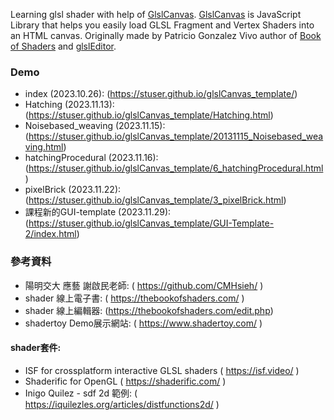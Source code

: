 Learning glsl shader with help of [GlslCanvas](https://github.com/patriciogonzalezvivo/glslCanvas).
[GlslCanvas](https://github.com/patriciogonzalezvivo/glslCanvas) is JavaScript Library that helps you easily load GLSL Fragment and Vertex Shaders into an HTML canvas. Originally made by Patricio Gonzalez Vivo author of [Book of Shaders](http://thebookofshaders.com) and [glslEditor](http://editor.thebookofshaders.com).


### Demo
- index (2023.10.26): (https://stuser.github.io/glslCanvas_template/)
- Hatching (2023.11.13): (https://stuser.github.io/glslCanvas_template/Hatching.html)
- Noisebased_weaving (2023.11.15): (https://stuser.github.io/glslCanvas_template/20131115_Noisebased_weaving.html)
- hatchingProcedural (2023.11.16): (https://stuser.github.io/glslCanvas_template/6_hatchingProcedural.html)
- pixelBrick (2023.11.22): (https://stuser.github.io/glslCanvas_template/3_pixelBrick.html)
- 課程新的GUI-template (2023.11.29): (https://stuser.github.io/glslCanvas_template/GUI-Template-2/index.html)

### 參考資料
- 陽明交大 應藝 謝啟民老師: ( https://github.com/CMHsieh/ )
- shader 線上電子書: ( https://thebookofshaders.com/ )
- shader 線上編輯器: (https://thebookofshaders.com/edit.php)
- shadertoy Demo展示網站: ( https://www.shadertoy.com/ )

#### shader套件:
- ISF for crossplatform interactive GLSL shaders ( https://isf.video/ )
- Shaderific for OpenGL ( https://shaderific.com/ )
- Inigo Quilez - sdf 2d 範例: ( https://iquilezles.org/articles/distfunctions2d/ )
